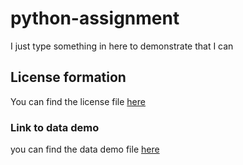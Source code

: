 # python-assignment
I just type something in here to demonstrate that I can
## License formation
You can find the license file [here](python-assignment/license)
### Link to data demo
you can find the data demo file [here](python-assignment/data_demo.py)
